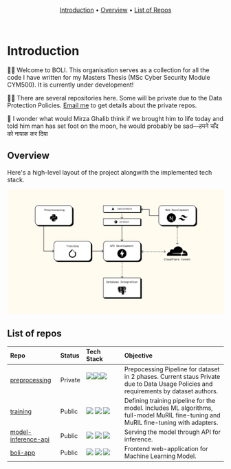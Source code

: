<p align="center">
  <a href="#introduction">Introduction</a> •
  <a href="#overview">Overview</a> •
  <a href="#list-of-repos">List of Repos</a>
</p>

<br>

# Introduction

🙋‍♀️ Welcome to BOLI. This organisation serves as a collection for all the code I have written for my Masters Thesis (MSc Cyber Security Module CYM500). It is currently under development!

👩‍💻 There are several repositories here. Some will be private due to the Data Protection Policies. [Email me](mailto:shrutipriya44@gmail.com) to get details about the private repos.

🍿 I wonder what would Mirza Ghalib think if we brought him to life today and told him man has set foot on the moon, he would probably be sad—हमने चाँद को नापाक कर दिया

## Overview

Here's a high-level layout of the project alongwith the implemented tech stack. 

![High-level layout](./high-level-layout.png)

## List of repos

| Repo | Status | Tech Stack | Objective|
|:------|:------|:-----------|:------|
|[preprocessing](https://github.com/hate-detection/preprocessing)|Private|<img width="30" src="https://raw.githubusercontent.com/marwin1991/profile-technology-icons/refs/heads/main/icons/python.png"/><img width="30" src="https://raw.githubusercontent.com/marwin1991/profile-technology-icons/refs/heads/main/icons/pandas.png"/><img width="30" src="https://raw.githubusercontent.com/marwin1991/profile-technology-icons/refs/heads/main/icons/numpy.png"/> <img width="200" />|Prepocessing Pipeline for dataset in 2 phases. Current staus Private due to Data Usage Policies and requirements by dataset authors.
|[training](https://github.com/hate-detection/training)|Public|<img src="https://skillicons.dev/icons?i=python" width="40" /> <img src="https://skillicons.dev/icons?i=pytorch" width="40" /> <img src="https://skillicons.dev/icons?i=sklearn" width="40" />|Defining training pipeline for the model. Includes ML algorithms, full-model MuRIL fine-tuning and MuRIL fine-tuning with adapters.
|[model-inference-api](https://github.com/hate-detection/model-inference-api)|Public|<img src="https://skillicons.dev/icons?i=fastapi" width="40" /> <img src="https://skillicons.dev/icons?i=cloudflare" width="40" /> <img src="https://skillicons.dev/icons?i=postgres" width="40" />|Serving the model through API for inference.
|[boli-app](https://github.com/hate-detection/boli-app)|Public|<img src="https://skillicons.dev/icons?i=nextjs" width="40" /> <img src="https://skillicons.dev/icons?i=vercel" width="40" /> <img src="https://skillicons.dev/icons?i=tailwind" width="40" />|Frontend web-application for Machine Learning Model.
